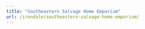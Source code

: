 ```yaml
---
title: "Southeastern Salvage Home Emporium"
url: /irondale/southeastern-salvage-home-emporium/
---
```

